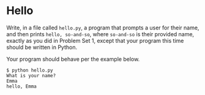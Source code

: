 # Hello
Write, in a file called `hello.py`, a program that prompts a user for their name, and then prints `hello, so-and-so`, where `so-and-so` is their provided name, exactly as you did in Problem Set 1, except that your program this time should be written in Python.

Your program should behave per the example below.
```
$ python hello.py
What is your name?
Emma
hello, Emma
```

